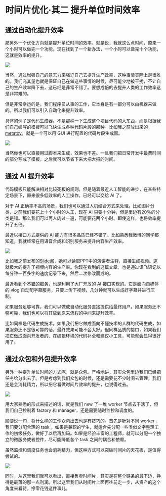 # 时间片优化·其二 提升单位时间效率


## 通过自动化提升效率

那另外一个优化方向就是提升单位时间的效率。就是说，我就这么点时间，原来一个小时可以做完一个功能，现在找到了一个新办法，一个小时可以做完十个功能，这就是效率的提升。

![](https://theseven.ftqq.com/20200407150303.png)

当然，通过增强自己的意志力来强迫自己去提升生产效率，这种事情实际上是很难的。我们充其量也就是保证自己在做这些事情的时候，尽可能少地被干扰，不让自己的生产效率降下去，这已经是非常不错了。要想成倍的去提升人类的工作效率这是非常难的。

但是非常幸运的是，我们程序员从事的工作，它本身是有一部分可以由机器来做的。所以我们可以引入自动化来提升效率。


具体的例子是代码生成器。不是那种一下生成整个项目代码的大东西，而是根据我们自己编写的模板可以飞快生成各种代码片段的那种。比如我之前放出来的[metatoy](https://weibo.com/1088413295/IpOAqcs7h?type=comment)，就是一个可以用 GUI 进行配置的代码片段生成器。

![](https://theseven.ftqq.com/20200407150431.png)

当然你也可以直接用过脚本来生成，效果也不差。一旦我们把日常开发中最费时间的部分写成了模板，之后就可以节省下来大把大把的时间。

## 通过 AI 提升效率

代码模板只能解决相对比较死板的规则，但是随着最近人工智能的进步，在某些特定场景下，原来很多低效率的人工操作，已经可以交给 AI 了。

对于 AI 正确率不高的场景，我们也可以通过人机结合方式来处理。比如图片分类，之前我们要花上十个小时的人工，现在 AI 只要十分钟，但是里边有20%的分类是错。那么我们可以再人肉过一遍，可能要花两个小时。即使这样，也将效率提升了五倍。

最近以接口方式提供的 AI 能力有很多品质已经不错了。比如熟悉我微博的同学都知道，我就经常在用语音合成和识别服务来提升内容生产效率。

![](https://theseven.ftqq.com/20200407142728.png)

比如我之前发布的[Slide酱](http://slide.ftqq.com/)，她可以读取PPT中的演讲者注释，直接生成视频。这就极大的提升了视频内容的生产率。你现在看到的这篇文章，也是通过讯飞语记以每分钟一百多字的速度记录下来，然后二次修改而成的。

最近看到个[不错的服务](https://2zimu.com/)，也是利用了大厂开放的 AI 接口实现的。它是面向自媒体的 vlog 自动配字幕服务，只要上传下视频，几分钟就可以生成好字幕并进行压制。

如果服务足够可靠，我们可以做成自动化服务直接提供给最终用户。如果服务还不够可靠，我们也可以将其放到原来流程的中间来提升效率。

比如同样是代码生成技术，如果我们把它做成面向不懂技术的人群的代码生成，如果服务还不是很可靠的话，最终效果可能不会太好。但同样品质的接口，如果我们把它做成面向开发者的、在编辑环境的代码补全和建议小工具，可能就会显得很好用了。

## 通过众包和外包提升效率

另外一种提升单位时间的方式呢，就是众包。严格地讲，其实众包里边我们已经把任务给分出去了。但是考虑到我们众包的时候，还是需要花不少时间去管理，我们还是会消耗精力，所以把它看做时间片效率的提升，也说得过去。

![](https://theseven.ftqq.com/20200407144645.png)

用大家熟悉的形式来描述的话，就是我们 new 了一堆 worker 节点去干活了，但我们自己控制着 factory 和 manager，还是需要随时监控和调度的。


顺便说一句，将什么样的工作众包出去也是有技巧的。首先是针对不同 worker ，我们要分配合理的 task 。如果是兼职的学生，就适合先分配一些类似文字整理工作的初级任务，做好了以后再加码。如果是经验丰富的工程师，就可以分配一个独立的微服务或者控件，尽可能降低各个 task 之间的耦合和依赖。

虽然监控和调度任务也会消耗精力，但这种方式可以突破时间片的天花板，是值得尝试的。

![](https://theseven.ftqq.com/20200407145514.png)

同时，从这里我们就可以看出，直接售卖时间片，其实是在整个链条的最下边，挣得是最薄的那一点利润。所以这里我们从时间片上面再往前走一步，从资产的这个角度来看待，挣零花钱这件事儿。
